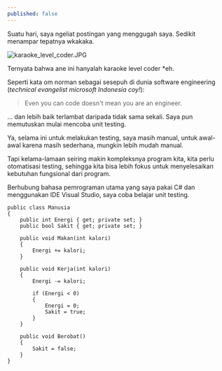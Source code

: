 ```yaml
---
published: false
---
```


Suatu hari, saya ngeliat postingan yang menggugah saya. Sedikit menampar tepatnya wkakaka.

![karaoke_level_coder.JPG]({{site.baseurl}}/assets/images/karaoke_level_coder.JPG)

Ternyata bahwa ane ini hanyalah karaoke level coder *eh.

Seperti kata om norman sebagai sesepuh di dunia software engineering (_technical evangelist microsoft Indonesia coy!_):

> Even you can code doesn't mean you are an engineer.

... dan lebih baik terlambat daripada tidak sama sekali. Saya pun memutuskan mulai mencoba unit testing. 

Ya, selama ini untuk melakukan testing, saya masih manual, untuk awal-awal karena masih sederhana, mungkin lebih mudah manual. 

Tapi kelama-lamaan seiring makin kompleksnya program kita, kita perlu otomatisasi testing, sehingga kita bisa lebih fokus untuk menyelesaikan kebutuhan fungsional dari program.

Berhubung bahasa pemrograman utama yang saya pakai C# dan menggunakan IDE Visual Studio, saya coba belajar unit testing.

    public class Manusia
    {
        public int Energi { get; private set; }
        public bool Sakit { get; private set; }

        public void Makan(int kalori)
        {
            Energi += kalori;
        }

        public void Kerja(int kalori)
        {
            Energi -= kalori;

            if (Energi < 0)
            {
                Energi = 0;
                Sakit = true;
            }
        }

        public void Berobat()
        {
            Sakit = false;
        }
    }

